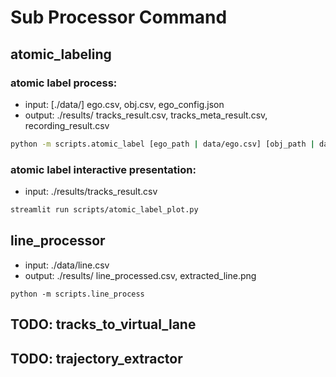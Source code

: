 # Sub Processor Command

## atomic_labeling
### atomic label process:
-   input: [./data/] ego.csv, obj.csv, ego_config.json
-   output: ./results/ tracks_result.csv, tracks_meta_result.csv, recording_result.csv
```bash
python -m scripts.atomic_label [ego_path | data/ego.csv] [obj_path | data/obj.csv] [ego_config_path | data/ego_config.json]
```

### atomic label interactive presentation:
-   input: ./results/tracks_result.csv
```bash
streamlit run scripts/atomic_label_plot.py
```

## line_processor
- input: ./data/line.csv
- output: ./results/ line_processed.csv, extracted_line.png
```base
python -m scripts.line_process
```

## TODO: tracks_to_virtual_lane
## TODO: trajectory_extractor
